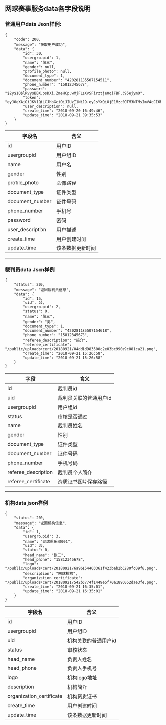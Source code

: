## 网球赛事服务data各字段说明

### 普通用户data Json样例:
```
{
    "code": 200,
    "message": "获取用户成功",
    "data": {
        "id": 30,
        "usergroupid": 1,
        "name": "张三",
        "gender": null,
        "profile_photo": null,
        "document_type": 1,
        "document_number": "420281185507154511",
        "phone_number": "15812345678",
        "password": "$2y$10$lRvysBBX.psDXi.ZmeHCp.wMjFLeXvSFirztje0qiFBF.695ejymO",
        "token": "eyJ0eXAiOiJKV1QiLCJhbGciOiJIUzI1NiJ9.eyJsYXQiOjE1Mzc0OTM3NTMsImV4cCI6MTUzODIxMzc1MywianRpIjoxNTM3NDkzNzUzLCJ1c2VyTW9kZWwiOnsiaWQiOjMwLCJ1c2VyZ3JvdXBpZCI6MSwibmFtZSI6Ilx1NWYyMFx1NGUwOSIsImdlbmRlciI6bnVsbCwicHJvZmlsZV9waG90byI6bnVsbCwiZG9jdW1lbnRfdHlwZSI6MSwiZG9jdW1lbnRfbnVtYmVyIjoiNDIwMjgxMTg1NTA3MTU0NTExIiwicGhvbmVfbnVtYmVyIjoiMTU4MTIzNDU2NzgiLCJwYXNzd29yZCI6IiQyeSQxMCRsUnZ5c0JCWC5wc0RYaS5abWVIQ3A",
        "user_description": null,
        "create_time": "2018-09-20 16:49:46",
        "update_time": "2018-09-21 09:35:53"
    }
}
```
| 字段名 | 含义 |
| ------ | ------ | 
| id | 用户ID | 
| usergroupid | 用户组ID | 
| name | 用户名 | 
| gender | 性别 | 
| profile_photo | 头像路径 | 
| document_type | 证件类型 | 
| document_number | 证件号码 | 
| phone_number | 手机号 | 
| password | 密码 | 
| user_description | 用户描述 |
| create_time | 用户创建时间 | 
| update_time | 该条数据更新时间 | 
*************
### 裁判员data Json样例
```
{
    "status": 200,
    "message": "返回裁判员信息",
    "data": {
        "id": 15,
        "uid": 33,
        "usergroupid": 2,
        "status": 0,
        "name": "张三",
        "gender": "男",
        "document_type": 1,
        "document_number": "420281185507154618",
        "phone_number": "15812345678",
        "referee_description": "简介",
        "referee_certificate": "/public/uploads/cert/20180921/04dd1d983500c2e03bc990e9c881ca21.png",
        "create_time": "2018-09-21 15:26:58",
        "update_time": "2018-09-21 15:26:58"
    }
}
```
|字段|含义|
|-----------|---------|
|id|裁判员id|
|uid|裁判员关联的普通用户id|
|usergroupid|用户组id|
|status|审核是否通过|
|name|裁判员姓名|
|gender|性别|
|document_type|证件类型|
|document_number|证件号码|
|phone_number|手机号码|
|referee_description|裁判员个人简介|
|referee_certificate|资质证书图片保存路径|
*********
### 机构data json样例
```
{
    "status": 200,
    "message": "返回机构信息",
    "data": {
        "id": 1,
        "usergroupid": 3,
        "name": "网球俱乐部001",
        "uid": 33,
        "status": 0,
        "head_name": "张三",
        "head_phone": "15812345678",
        "logo": "/public/uploads/cert/20180921/6a96154403361f423bab2b3280fc09f8.png",
        "description": "网球机构",
        "organization_certificate": "/public/uploads/cert/20180921/542b3774f1449e5f70a1893052dae3fe.png",
        "create_time": "2018-09-21 16:35:01",
        "update_time": "2018-09-21 16:35:01"
    }
}
```
| 字段名 | 含义 |
| ------ | ------ | 
| id | 用户ID | 
| usergroupid | 用户组ID | 
| uid | 机构关联的普通用户id | 
| status | 审核状态 | 
| head_name | 负责人姓名 | 
| head_phone | 负责人手机号 | 
| logo | 机构logo地址 | 
| description | 机构简介 | 
| organization_certificate | 机构资质证书 | 
| create_time | 用户创建时间 | 
| update_time | 该条数据更新时间 | 


